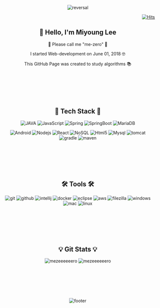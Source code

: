 
<div align=center>

![reversal](https://capsule-render.vercel.app/api?type=egg&reversal=false&color=E0EDC9&height=250&text=LEEMIYOUNG&fontColor=C7A48B&section=header)

</div>

<div align=right>

[![Hits](https://hits.seeyoufarm.com/api/count/incr/badge.svg?url=https%3A%2F%2Fgithub.com%2Fmezeeeeeero&count_bg=%2379C83D&title_bg=%23555555&icon=&icon_color=%23E7E7E7&title=hits&edge_flat=false)](https://hits.seeyoufarm.com)

</div>

<h2 align=center> 👋 Hello, I'm Miyoung Lee </h3>

 <div align=center>
 
  🙌 Please call me "me-zero" 🙌 
  
  I started Web-development on June 01, 2018 🤓
  
  This GitHub Page was created to study algorithms 📚

</div>

<br/>
<br/>
<br/>
<br/>
<br/>


<h2 align=center> 💪 Tech Stack 💪 </h2>

 <div align=center>
 
![JAVA](https://img.shields.io/badge/Java-3766AB?style=flat-square&logo=Java&logoColor=white&style=plastic") ![JavaScript](https://img.shields.io/badge/JavaScript-F7DF1E?style=flat-square&logo=JavaScript&logoColor=white&style=plastic") ![Spring](https://img.shields.io/badge/SpringFramework-6DB33F?style=flat-square&logo=Spring&logoColor=white&style=plastic") ![SpringBoot](https://img.shields.io/badge/SpringBoot-6DB33F?style=flat-square&logo=Spring&logoColor=white&style=plastic") ![MariaDB](https://img.shields.io/badge/MariaDB-003545?style=flat-square&logo=MariaDB&logoColor=white&style=plastic")


![Android](https://img.shields.io/badge/Android-3DDC84?style=flat-square&logo=Android&logoColor=white&style=plastic") ![Nodejs](https://img.shields.io/badge/Node.js-339933?style=flat-square&logo=Node.js&logoColor=white&style=plastic") ![React](https://img.shields.io/badge/ReactJs-61DAFB?style=flat-square&logo=React&logoColor=white&style=plastic") ![NoSQL](https://img.shields.io/badge/MongoDB-47A248?style=flat-square&logo=MongoDB&logoColor=white&style=plastic") ![Html5](https://img.shields.io/badge/HTML5-E34F26?style=flat-square&logo=HTML5&logoColor=white&style=plastic") ![Mysql](https://img.shields.io/badge/MySQL-4479A1?style=flat-square&logo=Mysql&logoColor=white&style=plastic") ![tomcat](https://img.shields.io/badge/Tomcat-F8DC75?style=flat-square&logo=apache-tomcat&logoColor=white&style=plastic") ![gradle](https://img.shields.io/badge/Gradle-02303A?style=flat-square&logo=Gradle&logoColor=white&style=plastic") ![maven](https://img.shields.io/badge/Maven-C71A36?style=flat-square&logo=apache-Maven&logoColor=white&style=plastic")

</div>

<br/>
<br/>
<br/>
<br/>
<br/>

<h2 align=center> 🛠 Tools 🛠 </h2>

 <div align=center>
 
![git](https://img.shields.io/badge/Git-F05032?style=flat-square&logo=git&logoColor=white&style=plastic") ![github](https://img.shields.io/badge/GitHub-181717?style=flat-square&logo=github&logoColor=white&style=plastic")  ![intellij](https://img.shields.io/badge/IntelliJ-000000?style=flat-square&logo=intellij-idea&logoColor=white&style=plastic") ![docker](https://img.shields.io/badge/Docker-2496ED?style=flat-square&logo=Docker&logoColor=white&style=plastic")  ![eclipse](https://img.shields.io/badge/Eclipse-2C2255?style=flat-square&logo=Eclipse-IDE&logoColor=white&style=plastic") ![aws](https://img.shields.io/badge/AWS-232F3E?style=flat-square&logo=amazon-aws&logoColor=white&style=plastic") ![filezilla](https://img.shields.io/badge/FileZilla-BF0000?style=flat-square&logo=filezilla&logoColor=white&style=plastic") ![windows](https://img.shields.io/badge/Windows-0078D6?style=flat-square&logo=windows&logoColor=white&style=plastic")  ![mac](https://img.shields.io/badge/macOS-000000?style=flat-square&logo=macos&logoColor=white&style=plastic") ![linux](https://img.shields.io/badge/linux-FCC324?style=flat-square&logo=linux&logoColor=white&style=plastic")

</div>

<br/>
<br/>
<br/>
<br/>
<br/>

<h2 align=center> 💡 Git Stats 💡 </h2>

 <div align=center>
 
![mezeeeeeero](https://github-readme-stats.vercel.app/api?username=mezeeeeeero&show_icons=true&locale=en)
![mezeeeeeero](https://github-readme-streak-stats.herokuapp.com/?user=mezeeeeeero&)

</div>

<br/>
<br/>
<br/>
<br/>
<br/>

<div align=center>

![footer](https://capsule-render.vercel.app/api?section=footer&type=egg&reversal=true&color=F5F0C5&height=250&text=)

</div>
